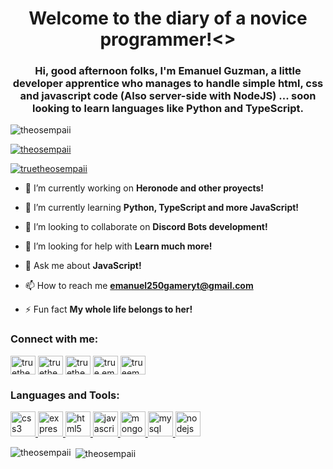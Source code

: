 <h1 align="center">Welcome to the diary of a novice programmer!<>

<h3 align="center">Hi, good afternoon folks, I'm Emanuel Guzman, a little developer apprentice who manages to handle simple html, css and javascript code (Also server-side with NodeJS) ... soon looking to learn languages like Python and TypeScript.</h3>

<p align="left"> <img src="https://komarev.com/ghpvc/?username=theosempaii&label=Profile%20views&color=0e75b6&style=flat" alt="theosempaii" /> </p>

<p align="left"> <a href="https://github.com/ryo-ma/github-profile-trophy"><img src="https://github-profile-trophy.vercel.app/?username=theosempaii" alt="theosempaii" /></a> </p>

<p align="left"> <a href="https://twitter.com/truetheosempaii" target="blank"><img src="https://img.shields.io/twitter/follow/truetheosempaii?logo=twitter&style=for-the-badge" alt="truetheosempaii" /></a> </p>

- 🔭 I’m currently working on **Heronode and other proyects!**

- 🌱 I’m currently learning **Python, TypeScript and more JavaScript!**

- 👯 I’m looking to collaborate on **Discord Bots development!**

- 🤝 I’m looking for help with **Learn much more!**

- 💬 Ask me about **JavaScript!**

- 📫 How to reach me **emanuel250gameryt@gmail.com**

- ⚡ Fun fact **My whole life belongs to her!**

<h3 align="left">Connect with me:</h3>
<p align="left">
<a href="https://twitter.com/truetheosempaii" target="blank"><img align="center" src="https://cdn.jsdelivr.net/npm/simple-icons@3.0.1/icons/twitter.svg" alt="truetheosempaii" height="30" width="40" /></a>
<a href="https://stackoverflow.com/users/truetheosempaii" target="blank"><img align="center" src="https://cdn.jsdelivr.net/npm/simple-icons@3.0.1/icons/stackoverflow.svg" alt="truetheosempaii" height="30" width="40" /></a>
<a href="https://fb.com/truetheosempaii" target="blank"><img align="center" src="https://cdn.jsdelivr.net/npm/simple-icons@3.0.1/icons/facebook.svg" alt="truetheosempaii" height="30" width="40" /></a>
<a href="https://instagram.com/true.ema" target="blank"><img align="center" src="https://cdn.jsdelivr.net/npm/simple-icons@3.0.1/icons/instagram.svg" alt="true.ema" height="30" width="40" /></a>
<a href="https://www.youtube.com/c/trueema" target="blank"><img align="center" src="https://cdn.jsdelivr.net/npm/simple-icons@3.0.1/icons/youtube.svg" alt="trueema" height="30" width="40" /></a>
</p>

<h3 align="left">Languages and Tools:</h3>
<p align="left"> <a href="https://www.w3schools.com/css/" target="_blank"> <img src="https://devicons.github.io/devicon/devicon.git/icons/css3/css3-original-wordmark.svg" alt="css3" width="40" height="40"/> </a> <a href="https://expressjs.com" target="_blank"> <img src="https://devicons.github.io/devicon/devicon.git/icons/express/express-original-wordmark.svg" alt="express" width="40" height="40"/> </a> <a href="https://www.w3.org/html/" target="_blank"> <img src="https://devicons.github.io/devicon/devicon.git/icons/html5/html5-original-wordmark.svg" alt="html5" width="40" height="40"/> </a> <a href="https://developer.mozilla.org/en-US/docs/Web/JavaScript" target="_blank"> <img src="https://devicons.github.io/devicon/devicon.git/icons/javascript/javascript-original.svg" alt="javascript" width="40" height="40"/> </a> <a href="https://www.mongodb.com/" target="_blank"> <img src="https://devicons.github.io/devicon/devicon.git/icons/mongodb/mongodb-original-wordmark.svg" alt="mongodb" width="40" height="40"/> </a> <a href="https://www.mysql.com/" target="_blank"> <img src="https://devicons.github.io/devicon/devicon.git/icons/mysql/mysql-original-wordmark.svg" alt="mysql" width="40" height="40"/> </a> <a href="https://nodejs.org" target="_blank"> <img src="https://devicons.github.io/devicon/devicon.git/icons/nodejs/nodejs-original-wordmark.svg" alt="nodejs" width="40" height="40"/> </a> </p>

<p><img align="left" src="https://github-readme-stats.vercel.app/api/top-langs?username=theosempaii&show_icons=true&locale=en&layout=compact" alt="theosempaii" /></p>

<p>&nbsp;<img align="center" src="https://github-readme-stats.vercel.app/api?username=theosempaii&show_icons=true&locale=en" alt="theosempaii" /></p>
